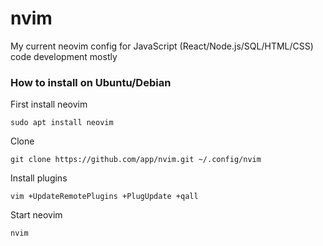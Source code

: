 # nvim
My current neovim config  for JavaScript (React/Node.js/SQL/HTML/CSS) code development mostly  

### How to install on Ubuntu/Debian
First install neovim
```
sudo apt install neovim
```
Clone  
```
git clone https://github.com/app/nvim.git ~/.config/nvim
```
Install plugins
```
vim +UpdateRemotePlugins +PlugUpdate +qall
```
Start neovim
```
nvim
```
